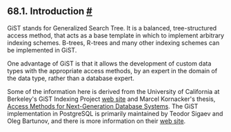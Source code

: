 ## 68.1. Introduction [#](#GIST-INTRO)

GiST stands for Generalized Search Tree. It is a balanced, tree-structured access method, that acts as a base template in which to implement arbitrary indexing schemes. B-trees, R-trees and many other indexing schemes can be implemented in GiST.

One advantage of GiST is that it allows the development of custom data types with the appropriate access methods, by an expert in the domain of the data type, rather than a database expert.

Some of the information here is derived from the University of California at Berkeley's GiST Indexing Project [web site](http://gist.cs.berkeley.edu/) and Marcel Kornacker's thesis, [Access Methods for Next-Generation Database Systems](http://www.sai.msu.su/~megera/postgres/gist/papers/concurrency/access-methods-for-next-generation.pdf.gz). The GiST implementation in PostgreSQL is primarily maintained by Teodor Sigaev and Oleg Bartunov, and there is more information on their [web site](http://www.sai.msu.su/~megera/postgres/gist/).